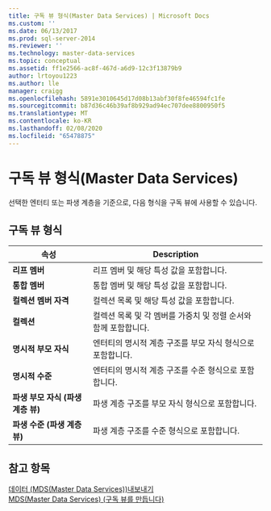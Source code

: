 ```yaml
---
title: 구독 뷰 형식(Master Data Services) | Microsoft Docs
ms.custom: ''
ms.date: 06/13/2017
ms.prod: sql-server-2014
ms.reviewer: ''
ms.technology: master-data-services
ms.topic: conceptual
ms.assetid: ff1e2566-ac8f-467d-a6d9-12c3f13879b9
author: lrtoyou1223
ms.author: lle
manager: craigg
ms.openlocfilehash: 5891e3010645d17d08b13abf30f8fe46594fc1fe
ms.sourcegitcommit: b87d36c46b39af8b929ad94ec707dee8800950f5
ms.translationtype: MT
ms.contentlocale: ko-KR
ms.lasthandoff: 02/08/2020
ms.locfileid: "65478875"
---
```

# <a name="subscription-view-formats-master-data-services"></a>구독 뷰 형식(Master Data Services)
  선택한 엔터티 또는 파생 계층을 기준으로, 다음 형식을 구독 뷰에 사용할 수 있습니다.  
  
## <a name="subscription-view-formats"></a>구독 뷰 형식  
  
|속성|Description|  
|----------|-----------------|  
|**리프 멤버**|리프 멤버 및 해당 특성 값을 포함합니다.|  
|**통합 멤버**|통합 멤버 및 해당 특성 값을 포함합니다.|  
|**컬렉션 멤버 자격**|컬렉션 목록 및 해당 특성 값을 포함합니다.|  
|**컬렉션**|컬렉션 목록 및 각 멤버를 가중치 및 정렬 순서와 함께 포함합니다.|  
|**명시적 부모 자식**|엔터티의 명시적 계층 구조를 부모 자식 형식으로 포함합니다.|  
|**명시적 수준**|엔터티의 명시적 계층 구조를 수준 형식으로 포함합니다.|  
|**파생 부모 자식 (파생 계층 뷰)**|파생 계층 구조를 부모 자식 형식으로 포함합니다.|  
|**파생 수준 (파생 계층 뷰)**|파생 계층 구조를 수준 형식으로 포함합니다.|  
  
## <a name="see-also"></a>참고 항목  
 [데이터 &#40;MDS(Master Data Services)&#41;내보내기](overview-exporting-data-master-data-services.md)   
 [MDS(Master Data Services) &#40;구독 뷰를 만듭니다&#41;](create-a-subscription-view-to-export-data-master-data-services.md)  
  
  
